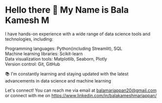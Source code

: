 <h1>Hello there 👋 My Name is Bala Kamesh M </h1>



I have hands-on experience with a wide range of data science tools and technologies, including:

Programming languages: Python(including Streamlit), SQL<br>
Machine learning libraries: Scikit-learn<br>
Data visualization tools: Matplotlib, Seaborn, Plotly<br>
Version control: Git, GitHub<br>

📚 I'm constantly learning and staying updated with the latest advancements in data science and machine learning

Let's connect! You can reach me via email at balamariappan20@gmail.com or connect with me on https://www.linkedin.com/in/balakameshmariappan/
